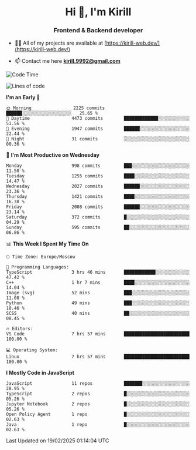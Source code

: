 <h1 align="center">Hi 👋, I'm Kirill</h1>
<h3 align="center">Frontend & Backend developer</h3>

- 👨‍💻 All of my projects are available at [https://kirill-web.dev/](https://kirill-web.dev/)

- 📫 Contact me here **kirill.9992@gmail.com**











<!--START_SECTION:waka-->
![Code Time](http://img.shields.io/badge/Code%20Time-2%2C140%20hrs%2028%20mins-blue)

![Lines of code](https://img.shields.io/badge/From%20Hello%20World%20I%27ve%20Written-5.2%20million%20lines%20of%20code-blue)

**I'm an Early 🐤** 

```text
🌞 Morning                2225 commits        ██████░░░░░░░░░░░░░░░░░░░   25.65 % 
🌆 Daytime                4473 commits        █████████████░░░░░░░░░░░░   51.56 % 
🌃 Evening                1947 commits        ██████░░░░░░░░░░░░░░░░░░░   22.44 % 
🌙 Night                  31 commits          ░░░░░░░░░░░░░░░░░░░░░░░░░   00.36 % 
```
📅 **I'm Most Productive on Wednesday** 

```text
Monday                   998 commits         ███░░░░░░░░░░░░░░░░░░░░░░   11.50 % 
Tuesday                  1255 commits        ████░░░░░░░░░░░░░░░░░░░░░   14.47 % 
Wednesday                2027 commits        ██████░░░░░░░░░░░░░░░░░░░   23.36 % 
Thursday                 1421 commits        ████░░░░░░░░░░░░░░░░░░░░░   16.38 % 
Friday                   2008 commits        ██████░░░░░░░░░░░░░░░░░░░   23.14 % 
Saturday                 372 commits         █░░░░░░░░░░░░░░░░░░░░░░░░   04.29 % 
Sunday                   595 commits         ██░░░░░░░░░░░░░░░░░░░░░░░   06.86 % 
```


📊 **This Week I Spent My Time On** 

```text
🕑︎ Time Zone: Europe/Moscow

💬 Programming Languages: 
TypeScript               3 hrs 46 mins       ████████████░░░░░░░░░░░░░   47.42 % 
C++                      1 hr 7 mins         ████░░░░░░░░░░░░░░░░░░░░░   14.04 % 
Image (svg)              52 mins             ███░░░░░░░░░░░░░░░░░░░░░░   11.08 % 
Python                   49 mins             ███░░░░░░░░░░░░░░░░░░░░░░   10.46 % 
SCSS                     40 mins             ██░░░░░░░░░░░░░░░░░░░░░░░   08.45 % 

🔥 Editors: 
VS Code                  7 hrs 57 mins       █████████████████████████   100.00 % 

💻 Operating System: 
Linux                    7 hrs 57 mins       █████████████████████████   100.00 % 
```

**I Mostly Code in JavaScript** 

```text
JavaScript               11 repos            ███████░░░░░░░░░░░░░░░░░░   28.95 % 
TypeScript               2 repos             █░░░░░░░░░░░░░░░░░░░░░░░░   05.26 % 
Jupyter Notebook         2 repos             █░░░░░░░░░░░░░░░░░░░░░░░░   05.26 % 
Open Policy Agent        1 repo              █░░░░░░░░░░░░░░░░░░░░░░░░   02.63 % 
Java                     1 repo              █░░░░░░░░░░░░░░░░░░░░░░░░   02.63 % 
```




 Last Updated on 19/02/2025 01:14:04 UTC
<!--END_SECTION:waka-->
